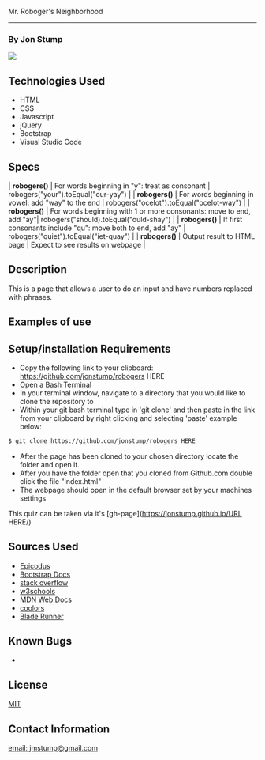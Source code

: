 Mr. Roboger's Neighborhood
<hr>

### By Jon Stump
<img align="center" src="https://avatars2.githubusercontent.com/u/59323850?s=460&u=372c7d529b7379408ae54491ab3449b6e2f4d94d&v=4">

## Technologies Used
* HTML
* CSS
* Javascript
* jQuery
* Bootstrap
* Visual Studio Code

## Specs
| **robogers()** | For words beginning in "y": treat as consonant | robogers("your").toEqual("our-yay") |
| **robogers()** | For words beginning in vowel: add "way" to the end | robogers("ocelot").toEqual("ocelot-way") |
| **robogers()** | For words beginning with 1 or more consonants: move to end, add "ay"| robogers("should).toEqual("ould-shay") |
| **robogers()** | If first consonants include "qu": move both to end, add "ay" | robogers("quiet").toEqual("iet-quay") |
| **robogers()** | Output result to HTML page | Expect to see results on webpage |


## Description

This is a page that allows a user to do an input and have numbers replaced with phrases.

## Examples of use



## Setup/installation Requirements

* Copy the following link to your clipboard: https://github.com/jonstump/robogers HERE
* Open a Bash Terminal
* In your terminal window, navigate to a directory that you would like to clone the repository to
* Within your git bash terminal type in 'git clone' and then paste in the link from your clipboard by right clicking and selecting 'paste' example below:
```bash
$ git clone https://github.com/jonstump/robogers HERE
```
* After the page has been cloned to your chosen directory locate the folder and open it.
* After you have the folder open that you cloned from Github.com double click the file "index.html"
* The webpage should open in the default browser set by your machines settings

This quiz can be taken via it's [gh-page](https://jonstump.github.io/URL HERE/)

## Sources Used
* [Epicodus](https://www.epicodus.com/)
* [Bootstrap Docs](https://getbootstrap.com/)
* [stack overflow](https://stackoverflow.com/)
* [w3schools](https://www.w3schools.com/)
* [MDN Web Docs](https://developer.mozilla.org/en-US/)
* [coolors](https://coolors.co/)
* [Blade Runner](https://www.imdb.com/title/tt0083658/)

## Known Bugs
* 

## License
[MIT](https://mit-license.org/)

## Contact Information
[email: jmstump@gmail.com](mailto:jmstump@gmail.com)